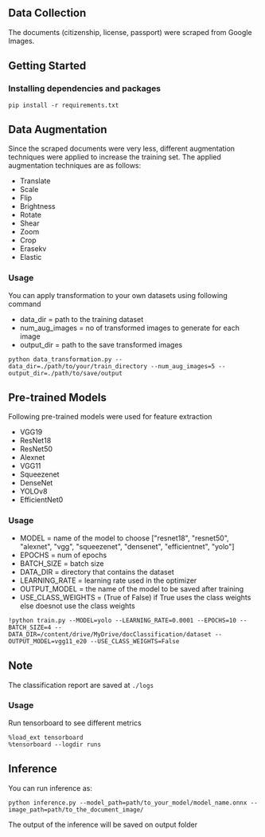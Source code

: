 ## Data Collection
The documents (citizenship, license, passport) were scraped from Google Images.



## Getting Started

### Installing dependencies and packages
```
pip install -r requirements.txt
```

## Data Augmentation
Since the scraped documents were very less, different augmentation techniques were applied to increase the training set.
The applied augmentation techniques are as follows:

* Translate
* Scale
* Flip
* Brightness
* Rotate
* Shear
* Zoom
* Crop
* Erasekv
* Elastic

### Usage

You can apply transformation to your own datasets using following command

* data_dir = path to the training dataset
* num_aug_images = no of transformed images to generate for each image
* output_dir = path to the save transformed images

```
python data_transformation.py --data_dir=./path/to/your/train_directory --num_aug_images=5 --output_dir=./path/to/save/output
```

## Pre-trained Models
Following pre-trained models were used for feature extraction
* VGG19
* ResNet18
* ResNet50
* Alexnet
* VGG11
* Squeezenet
* DenseNet
* YOLOv8
* EfficientNet0

### Usage

* MODEL = name of the model to choose ["resnet18", "resnet50", "alexnet", "vgg", "squeezenet", "densenet", "efficientnet", "yolo"]
* EPOCHS = num of epochs
* BATCH_SIZE = batch size
* DATA_DIR = directory that contains the dataset
* LEARNING_RATE = learning rate used in the optimizer
* OUTPUT_MODEL = the name of the model to be saved after training
* USE_CLASS_WEIGHTS = (True of False) if True uses the class weights else doesnot use the class weights

```
!python train.py --MODEL=yolo --LEARNING_RATE=0.0001 --EPOCHS=10 --BATCH_SIZE=4 --DATA_DIR=/content/drive/MyDrive/docClassification/dataset --OUTPUT_MODEL=vgg11_e20 --USE_CLASS_WEIGHTS=False
```

## Note
The classification report are saved at `./logs`

### Usage
Run tensorboard to see different metrics

```
%load_ext tensorboard
%tensorboard --logdir runs
```

## Inference
You can run inference as:
```
python inference.py --model_path=path/to_your_model/model_name.onnx --image_path=path/to_the_document_image/
```

The output of the inference will be saved on output folder




